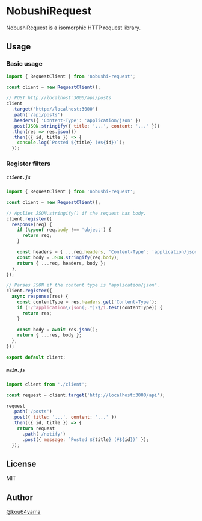# NobushiRequest

NobushiRequest is a isomorphic HTTP request library.

## Usage

### Basic usage

```js
import { RequestClient } from 'nobushi-request';

const client = new RequestClient();

// POST http://localhost:3000/api/posts
client
  .target('http://localhost:3000')
  .path('/api/posts')
  .headers({ 'Content-Type': 'application/json' })
  .post(JSON.stringify({ title: '...', content: '...' }))
  .then(res => res.json())
  .then(({ id, title }) => {
    console.log(`Posted ${title} (#${id})`);
  });
```

### Register filters

##### `client.js`

```js
import { RequestClient } from 'nobushi-request';

const client = new RequestClient();

// Applies JSON.stringify() if the request has body.
client.register({
  response(req) {
    if (typeof req.body !== 'object') {
      return req;
    }

    const headers = { ...req.headers, 'Content-Type': 'application/json' };
    const body = JSON.stringify(req.body);
    return { ...req, headers, body };
  },
});

// Parses JSON if the content type is "application/json".
client.register({
  async response(res) {
    const contentType = res.headers.get('Content-Type');
    if (!/^application\/json(;.*)?$/i.test(contentType)) {
      return res;
    }

    const body = await res.json();
    return { ...res, body };
  },
});

export default client;
```

##### `main.js`

```js
import client from './client';

const request = client.target('http://localhost:3000/api');

request
  .path('/posts')
  .post({ title: '...', content: '...' })
  .then(({ id, title }) => {
    return request
      .path('/notify')
      .post({ message: `Posted ${title} (#${id})` });
  });
```

## License

MIT

## Author

[@kou64yama](https://twitter.com/kou64yama)
